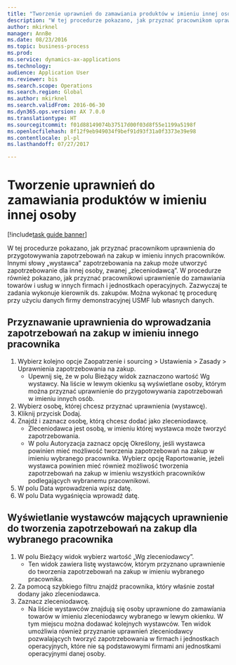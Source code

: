 ```yaml
--- 
title: "Tworzenie uprawnień do zamawiania produktów w imieniu innej osoby"
description: "W tej procedurze pokazano, jak przyznać pracownikom uprawnienia do przygotowywania zapotrzebowań na zakup w imieniu innych pracowników."
author: mkirknel
manager: AnnBe
ms.date: 08/23/2016
ms.topic: business-process
ms.prod: 
ms.service: dynamics-ax-applications
ms.technology: 
audience: Application User
ms.reviewer: bis
ms.search.scope: Operations
ms.search.region: Global
ms.author: mkirknel
ms.search.validFrom: 2016-06-30
ms.dyn365.ops.version: AX 7.0.0
ms.translationtype: HT
ms.sourcegitcommit: f01d88149074b37517d00f03d8f55e1199a5198f
ms.openlocfilehash: 8f12f9eb949034f9bef91d93f31a0f3373e39e98
ms.contentlocale: pl-pl
ms.lasthandoff: 07/27/2017

---
```

# <a name="set-up-permissions-for-ordering-products-on-behalf-of-someone-else"></a>Tworzenie uprawnień do zamawiania produktów w imieniu innej osoby

[!include[task guide banner](../../includes/task-guide-banner.md)]

W tej procedurze pokazano, jak przyznać pracownikom uprawnienia do przygotowywania zapotrzebowań na zakup w imieniu innych pracowników. Innymi słowy „wystawca” zapotrzebowania na zakup może utworzyć zapotrzebowanie dla innej osoby, zwanej „zleceniodawcą”. W procedurze również pokazano, jak przyznać pracownikowi uprawnienie do zamawiania towarów i usług w innych firmach i jednostkach operacyjnych. Zazwyczaj te zadania wykonuje kierownik ds. zakupów. Można wykonać tę procedurę przy użyciu danych firmy demonstracyjnej USMF lub własnych danych.


## <a name="grant-permission-to-enter-purchase-requisitions-on-behalf-of-another-worker"></a>Przyznawanie uprawnienia do wprowadzania zapotrzebowań na zakup w imieniu innego pracownika
1. Wybierz kolejno opcje Zaopatrzenie i sourcing > Ustawienia > Zasady > Uprawnienia zapotrzebowania na zakup.
    * Upewnij się, że w polu Bieżący widok zaznaczono wartość Wg wystawcy.  Na liście w lewym okienku są wyświetlane osoby, którym można przyznać uprawnienie do przygotowywania zapotrzebowań w imieniu innych osób.  
2. Wybierz osobę, której chcesz przyznać uprawnienia (wystawcę).
3. Kliknij przycisk Dodaj.
4. Znajdź i zaznacz osobę, którą chcesz dodać jako zleceniodawcę.
    * Zleceniodawca jest osobą, w imieniu której wystawca może tworzyć zapotrzebowania.  
    * W polu Autoryzacja zaznacz opcję Określony, jeśli wystawca powinien mieć możliwość tworzenia zapotrzebowań na zakup w imieniu wybranego pracownika. Wybierz opcję Raportowanie, jeżeli wystawca powinien mieć również możliwość tworzenia zapotrzebowań na zakup w imieniu wszystkich pracowników podlegających wybranemu pracownikowi.  
5. W polu Data wprowadzenia wpisz datę.
6. W polu Data wygaśnięcia wprowadź datę.

## <a name="view-preparers-who-have-permission-to-create-purchase-requisitions-for-a-selected-worker"></a>Wyświetlanie wystawców mających uprawnienie do tworzenia zapotrzebowań na zakup dla wybranego pracownika
1. W polu Bieżący widok wybierz wartość „Wg zleceniodawcy”.
    * Ten widok zawiera listę wystawców, którym przyznano uprawnienie do tworzenia zapotrzebowań na zakup w imieniu wybranego pracownika.  
2. Za pomocą szybkiego filtru znajdź pracownika, który właśnie został dodany jako zleceniodawca.
3. Zaznacz zleceniodawcę.
    * Na liście wystawców znajdują się osoby uprawnione do zamawiania towarów w imieniu zleceniodawcy wybranego w lewym okienku.   W tym miejscu można dodawać kolejnych wystawców.   Ten widok umożliwia również przyznanie uprawnień zleceniodawcy pozwalających tworzyć zapotrzebowania w firmach i jednostkach operacyjnych, które nie są podstawowymi firmami ani jednostkami operacyjnymi danej osoby.  


